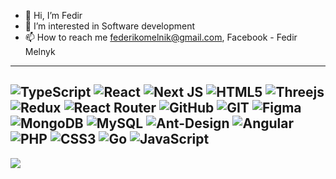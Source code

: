 - 👋 Hi, I’m Fedir
- 👀 I’m interested in Software development
- 📫 How to reach me federikomelnik@gmail.com, Facebook - Fedir Melnyk

---  
![TypeScript](https://img.shields.io/badge/typescript-%23007ACC.svg?style=flat&logo=typescript&logoColor=white) ![React](https://img.shields.io/badge/react-%2320232a.svg?style=flat&logo=react&logoColor=%2361DAFB) ![Next JS](https://img.shields.io/badge/Next-black?style=flat&logo=next.js&logoColor=white) ![HTML5](https://img.shields.io/badge/html5-%23E34F26.svg?style=flat&logo=html5&logoColor=white) ![Threejs](https://img.shields.io/badge/threejs-black?style=flat&logo=three.js&logoColor=white) ![Redux](https://img.shields.io/badge/redux-%23593d88.svg?style=flat&logo=redux&logoColor=white) ![React Router](https://img.shields.io/badge/React_Router-CA4245?style=flat&logo=react-router&logoColor=white) ![GitHub](https://img.shields.io/badge/GitHub-%23121011.svg?style=flat&logo=github&logoColor=white) ![GIT](https://img.shields.io/badge/Git-fc6d26?style=flat&logo=git&logoColor=white) ![Figma](https://img.shields.io/badge/figma-%23F24E1E.svg?style=flat&logo=figma&logoColor=white) ![MongoDB](https://img.shields.io/badge/MongoDB-%234ea94b.svg?style=flat&logo=mongodb&logoColor=white) ![MySQL](https://img.shields.io/badge/mysql-%2300f.svg?style=flat&logo=mysql&logoColor=white) ![Ant-Design](https://img.shields.io/badge/-AntDesign-%230170FE?style=flat&logo=ant-design&logoColor=white) ![Angular](https://img.shields.io/badge/angular-%23DD0031.svg?style=flat&logo=angular&logoColor=white) ![PHP](https://img.shields.io/badge/php-%23777BB4.svg?style=flat&logo=php&logoColor=white) ![CSS3](https://img.shields.io/badge/css3-%231572B6.svg?style=flat&logo=css3&logoColor=white) ![Go](https://img.shields.io/badge/go-%2300ADD8.svg?style=flat&logo=go&logoColor=white) ![JavaScript](https://img.shields.io/badge/javascript-%23323330.svg?style=flat&logo=javascript&logoColor=%23F7DF1E) 
---
[![](https://visitcount.itsvg.in/api?id=trusthemind&icon=0&color=0)](https://visitcount.itsvg.in)
